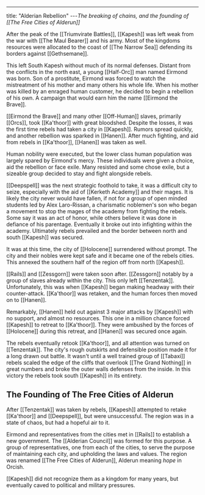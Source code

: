 ---
title: "Alderian Rebellion"
---*The breaking of chains, and the founding of [[The Free Cities of Alderun]]*

After the peak of the [[Triumvirate Battles]], [[Kapesh]] was left weak from the war with [[The Maul Bearer]] and his army. Most of the kingdoms resources were allocated to the coast of [[The Narrow Sea]] defending its borders against [[Gethsemane]].

This left South Kapesh without much of its normal defenses. Distant from the conflicts in the north east, a young [[Half-Orc]] man named Eirmond was born. Son of a prostitute, Eirmond was forced to watch the mistreatment of his mother and many others his whole life. When his mother was killed by an enraged human customer, he decided to begin a rebellion of his own. A campaign that would earn him the name [[Eirmond the Brave]].

[[Eirmond the Brave]] and many other [[Off-Human]] slaves, primarily [[Orcs]], took [[Ka'thoor]] with great bloodshed. Despite the losses, it was the first time rebels had taken a city in [[Kapesh]]. Rumors spread quickly, and another rebellion was sparked in [[Hanen]]. After much fighting, and aid from rebels in [[Ka'thoor]], [[Hanen]] was taken as well.

Human nobility were executed, but the lower class human population was largely spared by Eirmond's mercy. These individuals were given a choice, aid the rebellion or face exile. Many resisted and some chose exile, but a sizeable group decided to stay and fight alongside rebels.

[[Deepspell]] was the next strategic foothold to take, it was a difficult city to seize, especially with the aid of [[Kerketh Academy]] and their mages. It is likely the city never would have fallen, if not for a group of open minded students led by Alex Laro-Rissan, a charismatic noblemen's son who began a movement to stop the mages of the academy from fighting the rebels. Some say it was an act of honor, while others believe it was done in defiance of his parentage. Eventually it broke out into infighting within the academy. Ultimately rebels prevailed and the border between north and south [[Kapesh]] was secured.

It was at this time, the city of [[Holocene]] surrendered without prompt. The city and their nobles were kept safe and it became one of the rebels cities. This annexed the southern half of the region off from north [[Kapesh]].

[[Rails]] and [[Zessgorn]] were taken soon after. [[Zessgorn]] notably by a group of slaves already within the city. This only left [[Tenzentak]]. Unfortunately, this was when [[Kapesh]] began making headway with their counter-attack. [[Ka'thoor]] was retaken, and the human forces then moved on to [[Hanen]].

Remarkably, [[Hanen]] held out against 3 major attacks by [[Kapesh]] with no support, and almost no resources. This one in a million chance forced [[Kapesh]] to retreat to [[Ka'thoor]]. They were ambushed by the forces of [[Holocene]] during this retreat, and [[Hanen]] was secured once again.

The rebels eventually retook [[Ka'thoor]], and all attention was turned on [[Tenzentak]]. The city's rough outskirts and defensible position made it for a long drawn out battle. It wasn't until a well trained group of [[Tabaxi]] rebels scaled the edge of the cliffs that overlook [[The Grand Nothing]] in great numbers and broke the outer walls defenses from the inside. In this victory the rebels took south [[Kapesh]] in its entirety. 

## The Founding of The Free Cities of Alderun
After [[Tenzentak]] was taken by rebels, [[Kapesh]] attempted to retake [[Ka'thoor]] and [[Deepspell]], but were unsuccessful. The region was in a state of chaos, but had a hopeful air to it.

Eirmond and representatives from the cities met in [[Rails]] to establish a new government. The [[Alderian Council]] was formed for this purpose. A group of representatives, one from each of the cities, to serve the purpose of maintaining each city, and upholding the laws and values. The region was renamed [[The Free Cities of Alderun]], Alderun meaning *hope* in Orcish.

[[Kapesh]] did not recognize them as a kingdom for many years, but eventually caved to political and military pressures.